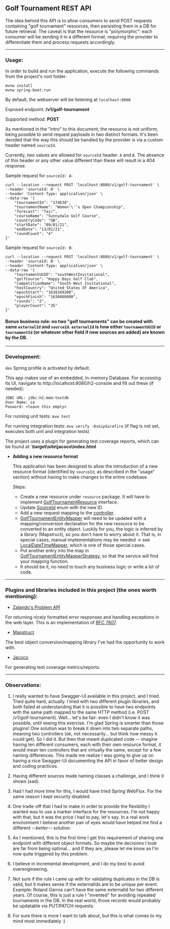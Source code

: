 ## Golf Tournament REST API

The idea behind this API is to allow consumers to send POST requests containing "golf tournament" resources, then persisting them in a DB for future retrieval. The caveat is that the resource is "polymorphic": each consumer will be sending it in a different format, requiring the provider to differentiate them and process requests accordingly. 

---------------------

### Usage:

In order to build and run the application, execute the following commands from the project's root folder:

```
mvnw install
mvnw spring-boot:run
```
By default, the webserver will be listening at 
``
localhost:8080
``

Exposed endpoint: **/v1/golf-tournament**

Supported method: **POST**

As mentioned in the "intro" to this document, the resource is not uniform, being possible to send request payloads in two distinct formats. It's been decided that the way this should be handled by the provider is via a custom header named ``sourceId``.

Currently, two values are allowed for ``sourceId`` header: ``A`` and ``B``. The absence of this header or any other value different than these will result in a 404 response.


Sample request for ``sourceId: A``:
```
curl --location --request POST 'localhost:8080/v1/golf-tournament' \
--header 'sourceId: A' \
--header 'Content-Type: application/json' \
--data-raw '{
    "tournamentId": "174638",
    "tournamentName": "Women'\''s Open Championship",
    "forecast": "fair",
    "courseName": "Sunnydale Golf Course",
    "countryCode": "GB",
    "startDate": "09/01/21",
    "endDate": "13/01/21",
    "roundCount": "4"
}'
```

Sample request for ``sourceId: B``:
```
curl --location --request POST 'localhost:8080/v1/golf-tournament' \
--header 'sourceId: B' \
--header 'Content-Type: application/json' \
--data-raw '{
    "tournamentUUID": "southWestInvitational",
    "golfCourse": "Happy Days Golf Club",
    "competitionName": "South West Invitational",
    "hostCountry": "United States Of America",
    "epochStart": "1638349200",
    "epochFinish": "1638468000",
    "rounds": "2",
    "playerCount": "35"
}'
```

#### Bonus business rule: no two "golf tournaments" can be created with same ``externalId`` and ``sourceId``. ``externalId`` is how either ``tournamentUUID`` or ``tournamentId`` (or whatever other field if new sources are added) are known by the DB. 

---------------------

### Development:

``dev`` Spring profile is activated by default. 

This app makes use of an embedded, in-memory Database. For accessing its UI, navigate to
http://localhost:8080/h2-console and fill out these (if needed):

```
JDBC URL: jdbc:h2:mem:testdb
User Name: sa
Pasword: <leave this empty>
```

For running unit tests: ``mvw test``

For running integration tests: ``mvw verify -DskipSurefire`` (if flag is not set, executes both unit and integration tests)

The project uses a plugin for generating test coverage reports, which can be found at: **\target\site\jacoco\index.html**

* **Adding a new resource format**

    This application has been designed to allow the introduction of a new resource format (identified by ``sourceId``, as described in the "usage" section) without having to make changes to the entire codebase. 
    
    Steps:
    
    - Create a new resource under ``resource`` package. It will have to implement [GolfTournamentResource](src/main/java/com/caiodorn/imgarena/golftournamentapi/rest/resource/GolfTournamentResource.java) interface.
    - Update [SourceId](src/main/java/com/caiodorn/imgarena/golftournamentapi/rest/resource/SourceId.java) enum with the new ID. 
    - Add a new request mapping to the [controller](src/main/java/com/caiodorn/imgarena/golftournamentapi/rest/GolfTournamentController.java).
    - [GolfTournamentEntityMapper](src/main/java/com/caiodorn/imgarena/golftournamentapi/service/mapper/GolfTournamentEntityMapper.java) will need to be updated with a mapping/conversion declaration for the new 
      resource to be converted to an entity object. Luckily for you, the logic is inferred by a library (Mapstruct), so you don't have to worry about it. That is, in special cases, manual implementations may be needed 
      -> see [LocalDateTimeMapper](src/main/java/com/caiodorn/imgarena/golftournamentapi/service/mapper/LocalDateTimeMapper.java), which is one of those special cases. 
    - Put another entry into the map in [GolfTournamentEntityMapperStrategy](src/main/java/com/caiodorn/imgarena/golftournamentapi/service/mapper/GolfTournamentEntityMapperStrategy.java), so that the service will find your mapping function.
    - It should be it, no need to touch any business logic or write a lot of code.

---------------------

### Plugins and libraries included in this project (the ones worth mentioning):

*   [Zalando's Problem API](https://github.com/zalando/problem-spring-web)

For returning nicely formatted error responses and handling exceptions in the web layer. This is an implementation of [RFC 7807](https://datatracker.ietf.org/doc/html/rfc7807).

*   [Mapstruct](http://mapstruct.org/documentation/stable/reference/html/)

The best object conversion/mapping library I've had the opportunity to work with.

*   [Jacoco](https://www.jacoco.org/jacoco/trunk/doc/)

For generating test coverage metrics/reports.

-------------------
### Observations:

1. I really wanted to have Swagger-UI available in this project, and I tried. Tried quite hard, actually. I tried with two different plugin libraries, and both failed at understanding that it is possible to have two 
   endpoints with the same path mapped to the same HTTP method (i.e. POST /v1/golf-tournament). Well... let's be fair: even I didn't know it was possible, until seeing this exercise. I'm glad Spring is smarter than those 
   plugins! One solution was to break it down into two separate paths, meaning two controllers (ok, not necessarily... but think how messy it could get). So I did it. But then that meant duplicated code -- imagine having 
   ten different consumers, each with their own resource format, it would mean ten controllers that are virtually the same, except for a few naming differences. This made me realize I was going to give up on having a nice 
   Swagger-UI documenting the API in favor of better design and coding practices.
   

2. Having different sources made naming classes a challenge, and I think it shows (sad).
   

3. Had I had more time for this, I would have tried Spring WebFlux. For the same reason I kept security disabled.


4. One trade-off that I had to make in order to provide the flexibility I wanted was to use a marker interface for the resources. I'm not happy with that, but it was the price I had to pay, let's say. In a real work environment
   I believe another pair of eyes would have helped me find a different --_better_--  solution.


5. As I mentioned, this is the first time I get this requirement of sharing one endpoint with different object formats. So maybe the decisions I took are far from being optimal... and if they are, please let me know as I'm now quite triggered by this problem. 


6. I believe in incremental development, and I do my best to avoid overengineering. 


7. Not sure if the rule I came up with for validating duplicates in the DB is valid, but it makes sense if the externalIds are to be unique per event. Example: Roland Garros can't have the same externalId for two different 
   years. Of course, this is just a rule I "invented" for avoiding repeated tournaments in the DB. In the real world, those records would probably be updatable via PUT/PATCH requests. 


8. For sure there is more I want to talk about, but this is what comes to my mind most immediately :)



